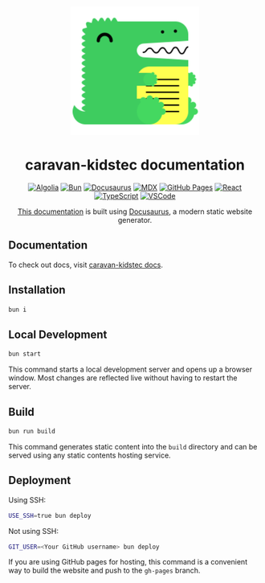 <div align="center">
  <a href="https://caravan-kidstec.com/">
    <picture>
      <source srcset="./static/img/docusaurus.png" media="(max-width: 600px)" height="128">
      <img src="./static/img/docusaurus.png" alt="caravan-kidstec logo" height="256">
    </picture>
  </a>
  <h1>caravan-kidstec documentation</h1>

  <a href="https://www.algolia.com/"><img src="https://img.shields.io/badge/algolia-003DFF?labelColor=000000&logo=algolia&style=for-the-badge" alt="Algolia"></a>
  <a href="https://bun.sh/"><img src="https://img.shields.io/badge/bun-FBF0DF?labelColor=000000&logo=bun&style=for-the-badge" alt="Bun"></a>
  <a href="https://docusaurus.io/"><img src="https://img.shields.io/badge/docusaurus-3ECC5F?labelColor=000000&logo=docusaurus&style=for-the-badge" alt="Docusaurus"></a>
  <a href="https://mdxjs.com/"><img src="https://img.shields.io/badge/mdx-1B1F24?labelColor=000000&logo=mdx&style=for-the-badge" alt="MDX"></a>
  <a href="https://pages.github.com/"><img src="https://img.shields.io/badge/github%20pages-3ECC5F?labelColor=000000&logo=githubpages&style=for-the-badge" alt="GitHub Pages"></a>
  <a href="https://react.dev/"><img src="https://img.shields.io/badge/react-61DAFB?labelColor=000000&logo=react&style=for-the-badge" alt="React"></a>
  <a href="https://www.typescriptlang.org/"><img src="https://img.shields.io/badge/typescript-3178C6?labelColor=000000&logo=typescript&style=for-the-badge" alt="TypeScript"></a>
  <a href="https://code.visualstudio.com/"><img src="https://img.shields.io/badge/visual%20studio%20code-007ACC?labelColor=000000&style=for-the-badge" alt="VSCode"></a>
  
  <p>
    <a href="https://openup-labtakizawa.github.io/caravan-kidstec/">This documentation</a> is built using <a href="https://docusaurus.io/">Docusaurus</a>, a modern static website generator.
  </p>
</div>

## Documentation

To check out docs, visit [caravan-kidstec docs](https://openup-labtakizawa.github.io/caravan-kidstec/).

## Installation

```bash
bun i
```

## Local Development

```bash
bun start
```

This command starts a local development server and opens up a browser window. Most changes are reflected live without having to restart the server.

## Build

```bash
bun run build
```

This command generates static content into the `build` directory and can be served using any static contents hosting service.

## Deployment

Using SSH:

```bash
USE_SSH=true bun deploy
```

Not using SSH:

```bash
GIT_USER=<Your GitHub username> bun deploy
```

If you are using GitHub pages for hosting, this command is a convenient way to build the website and push to the `gh-pages` branch.
